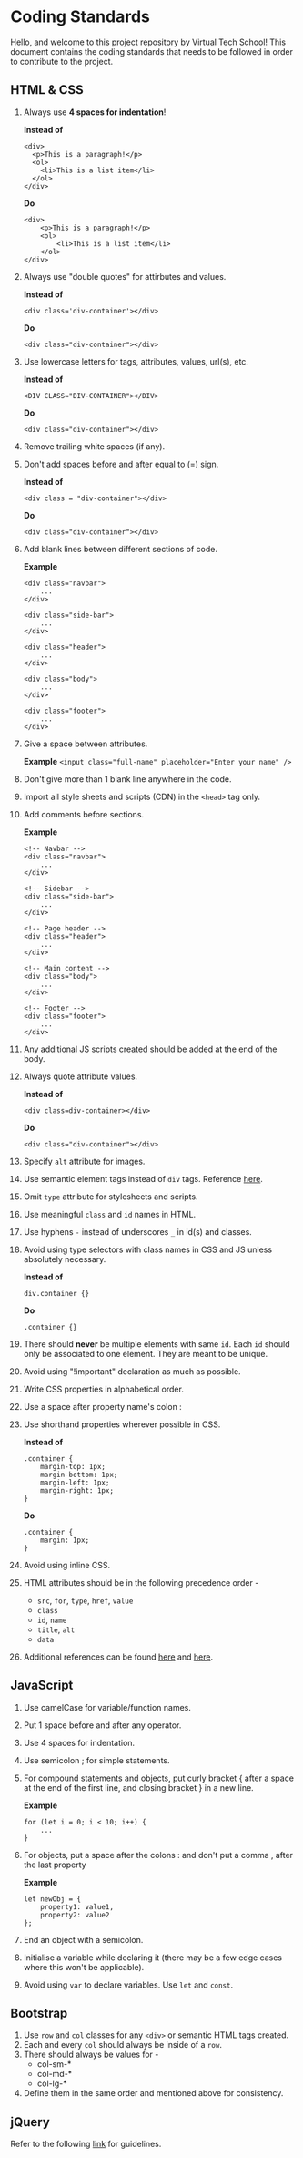# Coding Standards
Hello, and welcome to this project repository by Virtual Tech School! This document contains the coding standards that needs to be followed in order to contribute to the project.

## HTML & CSS

 1. Always use **4 spaces for indentation**!
 
	**Instead of**
	```
	<div>
	  <p>This is a paragraph!</p>
	  <ol>
		<li>This is a list item</li>
	  </ol>
	</div>
	```
	**Do**
	```
	<div>
		<p>This is a paragraph!</p>
		<ol>
			<li>This is a list item</li>
		</ol>
	</div>
	```
2. Always use "double quotes" for attirbutes and values.

	**Instead of**
	
	`<div class='div-container'></div>`
	
	**Do**
	
	`<div class="div-container"></div>`

3. Use lowercase letters for tags, attributes, values, url(s), etc.

	**Instead of**

	`<DIV CLASS="DIV-CONTAINER"></DIV>`

	**Do**

	`<div class="div-container"></div>`

4. Remove trailing white spaces (if any).
5. Don't add spaces before and after equal to (=) sign.

	**Instead of**

	`<div class = "div-container"></div>`

	**Do**
	
	`<div class="div-container"></div>`

6. Add blank lines between different sections of code.

	**Example**
	```
	<div class="navbar">
		...
	</div>

	<div class="side-bar">
		...
	</div>

	<div class="header">
		...
	</div>

	<div class="body">
		...
	</div>

	<div class="footer">
		...
	</div>
	```  
7. Give a space between attributes.

	**Example**
	`<input class="full-name" placeholder="Enter your name" />`

8. Don't give more than 1 blank line anywhere in the code.
9. Import all style sheets and scripts (CDN) in the `<head>` tag only.
10. Add comments before sections.

	 **Example**
	```
	<!-- Navbar -->
	<div class="navbar">
		...
	</div>

	<!-- Sidebar -->
	<div class="side-bar">
		...
	</div>

	<!-- Page header -->
	<div class="header">
		...
	</div>

	<!-- Main content -->
	<div class="body">
		...
	</div>

	<!-- Footer -->
	<div class="footer">
		...
	</div>
	```
11. Any additional JS scripts created should be added at the end of the body.
12. Always quote attribute values.

	**Instead of**

	`<div class=div-container></div>`

	**Do**
	
	`<div class="div-container"></div>`

13. Specify `alt` attribute for images.
14. Use semantic element tags instead of `div` tags. Reference [here](https://www.w3schools.com/html/html5_semantic_elements.asp).
15. Omit `type` attribute for stylesheets and scripts.
16. Use meaningful `class` and `id` names in HTML.
17. Use hyphens `-` instead of underscores `_` in id(s) and classes.
18. Avoid using type selectors with class names in CSS and JS unless absolutely necessary.

	**Instead of**
	
	`div.container {}`

	**Do**

	`.container {}`

19. There should **never** be multiple elements with same `id`. Each `id` should only be associated to one element. They are meant to be unique.
20. Avoid using "!important" declaration as much as possible.
21. Write CSS properties in alphabetical order.
22. Use a space after property name's colon :
23. Use shorthand properties wherever possible in CSS.

	**Instead of**
	```
	.container {
		margin-top: 1px;
		margin-bottom: 1px;
		margin-left: 1px;
		margin-right: 1px;
	}
	```

	**Do**
	```
	.container {
		margin: 1px;
	}
	```
24. Avoid using inline CSS.
25. HTML attributes should be in the following precedence order -
	- `src`, `for`, `type`, `href`, `value`
	- `class`
	- `id`, `name`
	- `title`, `alt`
	- `data`
26. Additional references can be found [here](https://www.w3schools.com/html/html5_syntax.asp) and [here](https://medium.com/@luqman.qureshi/think-twice-code-once-c49faa8cd18).

## JavaScript
1. Use camelCase for variable/function names.
2. Put 1 space before and after any operator.
3. Use 4 spaces for indentation.
4. Use semicolon ; for simple statements.
5. For compound statements and objects, put curly bracket { after a space at the end of the first line, and closing bracket } in a new line.

	**Example**
	```
	for (let i = 0; i < 10; i++) {
		...
	}
	```
6. For objects, put a space after the colons : and don't put a comma , after the last property

	**Example**
	```
	let newObj = {
		property1: value1,
		property2: value2
	};
	```
7. End an object with a semicolon.
8. Initialise a variable while declaring it (there may be a few edge cases where this won't be applicable).
9. Avoid using `var` to declare variables. Use `let` and `const`.

## Bootstrap
1.   Use `row` and `col` classes for any `<div>` or semantic HTML tags created.
2. Each and every `col` should always be inside of a `row`.
3. There should always be values for -
	- col-sm-*
	- col-md-*
	- col-lg-*
4. Define them in the same order and mentioned above for consistency.

## jQuery
Refer to the following [link](https://gist.github.com/mpatel3/9707f274515ac5fa472c145d21d666fd) for guidelines.
